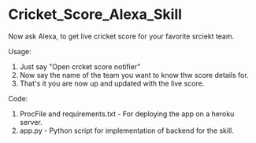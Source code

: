 # Cricket_Score_Alexa_Skill

Now ask Alexa, to get live cricket score for your favorite srciekt team.

Usage:
1) Just say "Open crcket score notifier"
2) Now say the name of the team you want to know thw score details for.
3) That's it you are now up and updated with the live score.

Code:
1) ProcFile and requirements.txt - For deploying the app on a heroku server.
2) app.py - Python script for implementation of backend for the skill.
